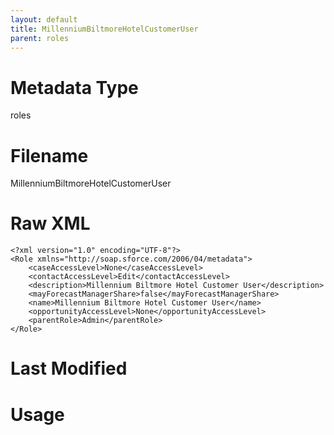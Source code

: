 ```yaml
---
layout: default
title: MillenniumBiltmoreHotelCustomerUser
parent: roles
---
```

# Metadata Type
roles


# Filename 
MillenniumBiltmoreHotelCustomerUser


# Raw XML
```
<?xml version="1.0" encoding="UTF-8"?>
<Role xmlns="http://soap.sforce.com/2006/04/metadata">
    <caseAccessLevel>None</caseAccessLevel>
    <contactAccessLevel>Edit</contactAccessLevel>
    <description>Millennium Biltmore Hotel Customer User</description>
    <mayForecastManagerShare>false</mayForecastManagerShare>
    <name>Millennium Biltmore Hotel Customer User</name>
    <opportunityAccessLevel>None</opportunityAccessLevel>
    <parentRole>Admin</parentRole>
</Role>
```


# Last Modified


# Usage

